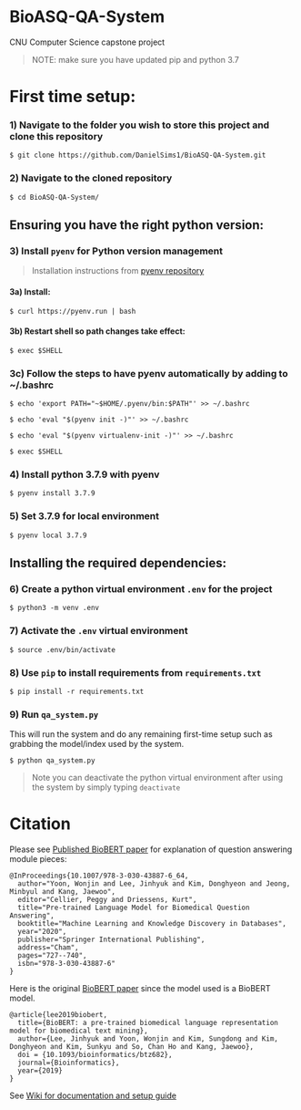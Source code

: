 # BioASQ-QA-System
CNU Computer Science capstone project

> NOTE: make sure you have updated pip and python 3.7



# First time setup:
### 1) Navigate to the folder you wish to store this project and clone this repository
```
$ git clone https://github.com/DanielSims1/BioASQ-QA-System.git
```
### 2) Navigate to the cloned repository
```
$ cd BioASQ-QA-System/
``` 

## Ensuring you have the right python version:
### 3) Install `pyenv` for Python version management
  >Installation instructions from [pyenv repository](https://github.com/pyenv/pyenv-installer)
  
  #### 3a) Install: 
  ```
  $ curl https://pyenv.run | bash
  ```
  #### 3b) Restart shell so path changes take effect:
  ```
  $ exec $SHELL
  ```
  
  ### 3c) Follow the steps to have pyenv automatically by adding to ~/.bashrc
  ```
  $ echo 'export PATH="~$HOME/.pyenv/bin:$PATH"' >> ~/.bashrc
  ```
  ```
  $ echo 'eval "$(pyenv init -)"' >> ~/.bashrc
  ```
  ```
  $ echo 'eval "$(pyenv virtualenv-init -)"' >> ~/.bashrc
  ```
  ```
  $ exec $SHELL
  ```
  

  ### 4) Install python 3.7.9 with pyenv
  ```
  $ pyenv install 3.7.9
  ```

  ### 5) Set 3.7.9 for local environment
  ```
  $ pyenv local 3.7.9
  ```

## Installing the required dependencies:

  ### 6) Create a python virtual environment `.env` for the project
  ```
  $ python3 -m venv .env
  ```
  ### 7) Activate the `.env` virtual environment
  ```
  $ source .env/bin/activate
  ```
### 8) Use `pip` to install requirements from `requirements.txt`
```
$ pip install -r requirements.txt
```

### 9) Run `qa_system.py`
This will run the system and do any remaining first-time setup such as grabbing the model/index used by the system.
```
$ python qa_system.py
```

> Note you can deactivate the python virtual environment after using the system by simply typing `deactivate`

# Citation
  Please see [Published BioBERT paper](https://link.springer.com/chapter/10.1007/978-3-030-43887-6_64) for explanation of question answering module pieces: 
```
@InProceedings{10.1007/978-3-030-43887-6_64,
  author="Yoon, Wonjin and Lee, Jinhyuk and Kim, Donghyeon and Jeong, Minbyul and Kang, Jaewoo",
  editor="Cellier, Peggy and Driessens, Kurt",
  title="Pre-trained Language Model for Biomedical Question Answering",
  booktitle="Machine Learning and Knowledge Discovery in Databases",
  year="2020",
  publisher="Springer International Publishing",
  address="Cham",
  pages="727--740",
  isbn="978-3-030-43887-6"
}
```

Here is the original [BioBERT paper](http://dx.doi.org/10.1093/bioinformatics/btz682) since the model used is a BioBERT model.
```
@article{lee2019biobert,
  title={BioBERT: a pre-trained biomedical language representation model for biomedical text mining},
  author={Lee, Jinhyuk and Yoon, Wonjin and Kim, Sungdong and Kim, Donghyeon and Kim, Sunkyu and So, Chan Ho and Kang, Jaewoo},
  doi = {10.1093/bioinformatics/btz682}, 
  journal={Bioinformatics},
  year={2019}
}
```
See [Wiki for documentation and setup guide](https://github.com/DanielSims1/BioASQ-QA-System/wiki)

